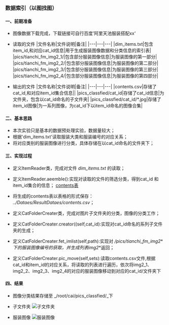 ### 数据索引（以图找图）
#### 一、前期准备
* 图像数据下载完成，下载链接可自行百度’阿里天池服装搭配xx‘
* 读取的文件
|文件名称|文件说明|备注|
|---|---|---|
|dim_items.txt|包含item_id,和对应cat_id信息|用于生成服装图像数据和分类信息的索引表|
|pics/tianchi_fm_img2_1/|包含部分服装图像信息|为服装图像的第一部分|
|pics/tianchi_fm_img2_2/|包含部分服装图像信息|为服装图像的第二部分|
|pics/tianchi_fm_img2_3/|包含部分服装图像信息|为服装图像的第三部分|
|pics/tianchi_fm_img2_4/|包含部分服装图像信息|为服装图像的第四部分|


* 输出的文件
|文件名称|文件说明|备注|
|---|---|---|
|contents.csv|存储了cat_id,和对应item_id集合信息||
|pics_classfied/cat_id|存储了cat_id信息|为文件夹，包含以cat_id命名的子文件夹|
|pics_classfied/cat_id/*.jpg|存储了item_id图像|为一系列图像，为cat_id下以item_id命名的图像合集|

#### 二、基本思路
* 本次实验只是基本的数据预处理实验，数据量较大；
* 根据'dim_items.txt'读取服装大类和服装编号的对应关系；
* 将对应类别的服装图像进行分类，具体存储在以cat_id命名的文件夹下；

#### 三、实现过程
* 定义ItemReader类，完成对文件 *dim_items.txt* 的读取；
* 定义ItemReader.aeemble():实现对读取的文件的筛选分类，得到cat_id 和item_id集合的信息；
[contents表]('res/cat_id&item_id.png')
* 将生成的contents表以表格的形式保存： *../Dataes/ResultDataes/contents.csv*；

* 定义CatFolderCreater类，完成对图片子文件夹的分类，图像的分类工作；
* 定义CatFolderCreater.creator((self,cat_id):实现对cat_id命名的系列子文件夹的生成；
* 定义CatFolderCreater.fet_imlist(self,path):实现对 _/pics/tianchi_fm_img2_*_下的服装图像编号的获取，并生成列表img2_*返回；
* 定义CatFolderCreater.pic_move(self,sets):读取contents.csv文件,根据cat_id和item_id的对应关系，将读取的列表进行遍历，依次将img2_1、img2_2、img2_3、img2_4的对应的服装图像移动到对应的cat_id/文件夹下

#### 四、结果
* 图像分类结果存储至 _/root/cai/pics_classfied/_下
* 子文件夹
![子文件夹]('res/classfied_1.png')

* 服装图像
![服装图像]('res/classfied_2.png')
